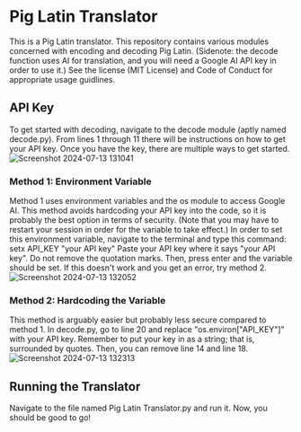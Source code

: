 # Pig Latin Translator
This is a Pig Latin translator. This repository contains various modules concerned with encoding and decoding Pig Latin. (Sidenote: the decode function uses AI for translation, and you will need a Google AI API key in order to use it.) See the license (MIT License) and Code of Conduct for appropriate usage guidlines.

## API Key
To get started with decoding, navigate to the decode module (aptly named decode.py). From lines 1 through 11 there will be instructions on how to get your API key. Once you have the key, there are multiple ways to get started.
![Screenshot 2024-07-13 131041](https://github.com/user-attachments/assets/90a9daf0-b77c-4c98-9cae-0620442afc6e)

### Method 1: Environment Variable
Method 1 uses environment variables and the os module to access Google AI. This method avoids hardcoding your API key into the code, so it is probably the best option in terms of security. (Note that you may have to restart your session in order for the variable to take effect.) In order to set this environment variable, navigate to the terminal and type this command: setx API_KEY "your API key" Paste your API key where it says "your API key". Do not remove the quotation marks. Then, press enter and the variable should be set. If this doesn't work and you get an error, try method 2.
![Screenshot 2024-07-13 132052](https://github.com/user-attachments/assets/385dc907-4133-49a2-829f-dd84b1857c96)


### Method 2: Hardcoding the Variable
This method is arguably easier but probably less secure compared to method 1. In decode.py, go to line 20 and replace "os.environ["API_KEY"]" with your API key. Remember to put your key in as a string; that is, surrounded by quotes. Then, you can remove line 14 and line 18.
![Screenshot 2024-07-13 132313](https://github.com/user-attachments/assets/d0183731-5c5b-4b9e-ac7c-5d46b83f11ff)

## Running the Translator
Navigate to the file named Pig Latin Translator.py and run it. Now, you should be good to go!
